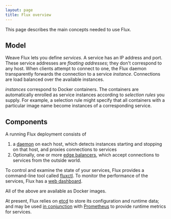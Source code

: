 ```yaml
---
layout: page
title: Flux overview
---
```


This page describes the main concepts needed to use Flux.

## Model

Weave Flux lets you define _services_.  A service has an IP address
and port.  These service addresses are _floating addresses_; they
don't correspond to any host.  When clients attempt to connect to one,
the Flux daemon transparently forwards the connection to a service
_instance_.  Connections are load balanced over the available
instances.

_instances_ correspond to Docker containers.  The containers are
automatically enrolled as service instances according to _selection
rules_ you supply.  For example, a selection rule might specify that
all containers with a particular image name become instances of a
corresponding service.

## Components

A running Flux deployment consists of

 1. a [daemon](daemon) on each host, which detects instances starting
 and stopping on that host, and proxies connections to services
 2. Optionally, one or more [edge balancers](edgebal), which accept
 connections to services from the outside world.

To control and examine the state of your services, Flux provides a
command-line tool called [fluxctl](fluxctl). To monitor
the performance of the services, Flux has a [web dashboard](web).

All of the above are available as Docker images.

At present, Flux relies on [etcd][etcd-site] to store its
configuration and runtime data; and may be used [in
conjunction](prometheus) with [Prometheus][prometheus-site] to provide
runtime metrics for services.

[etcd-site]: https://github.com/coreos/etcd
[prometheus-site]: https://github.com/prometheus/prometheus
